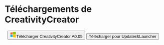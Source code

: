 # Téléchargements de CreativityCreator

<center><button onClick='location.href="lastest.exe"' class="btn btn-github"><img src='Windows.png' width=20 height=20/>Télécharger CreativityCreator A0.05</button>
<input type="button" width=43.3 value="Télécharger pour Updater&Launcher" class="btn btn-github" onClick='location.href="Updater&Launcher/"'>